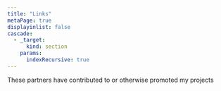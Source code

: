 ```yaml
---
title: "Links"
metaPage: true
displayinlist: false
cascade:
  - _target:
      kind: section
    params:
      indexRecursive: true
---
```


These partners have contributed to or otherwise promoted my projects
